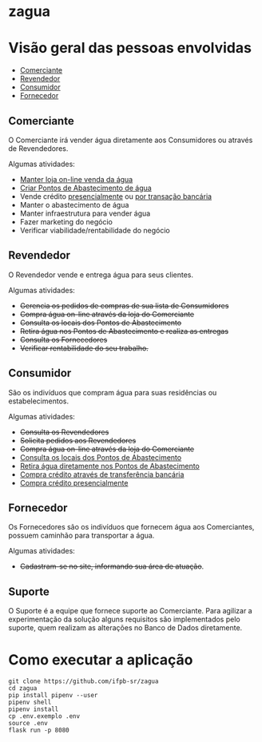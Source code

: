 # zagua


# Visão geral das pessoas envolvidas

- [Comerciante](#Comerciante)
- [Revendedor](#Revendedor)
- [Consumidor](#Consumidor)
- [Fornecedor](#Fornecedor)

## Comerciante

O Comerciante irá vender água diretamente aos Consumidores ou através de Revendedores.

Algumas atividades:

- [Manter loja on-line venda da água](features/comerciante/loja.feature)
- [Criar Pontos de Abastecimento de água](features/comerciante/ponto_de_abastecimento.feature)
- Vende crédito [presencialmente](features/comerciante/credito_venda_trasacao_presencial.feature) ou [por transação bancária](features/comerciante/credito_venda_trasacao_bancaria.feature)
- Manter o abastecimento de água
- Manter infraestrutura para vender água
- Fazer marketing do negócio
- Verificar viabilidade/rentabilidade do negócio

## Revendedor

O Revendedor vende e entrega água para seus clientes.

Algumas atividades:

- ~~Gerencia os pedidos de compras de sua lista de Consumidores~~
- ~~Compra água on-line através da loja do Comerciante~~
- ~~Consulta os locais dos Pontos de Abastecimento~~
- ~~Retira água nos Pontos de Abastecimento e realiza as entregas~~
- ~~Consulta os Fornecedores~~
- ~~Verificar rentabilidade do seu trabalho.~~

## Consumidor

São os indivíduos que compram água para suas residências ou estabelecimentos.

Algumas atividades:

- ~~Consulta os Revendedores~~
- ~~Solicita pedidos aos Revendedores~~
- ~~Compra água on-line através da loja do Comerciante~~
- [Consulta os locais dos Pontos de Abastecimento](features/comerciante/ponto_de_abastecimento.feature)
- [Retira água diretamente nos Pontos de Abastecimento](features/comerciante/autoservico.feature)
- [Compra crédito através de transferência bancária](features/comerciante/credito_venda_trasacao_bancaria.feature)
- [Compra crédito presencialmente](features/comerciante/credito_venda_trasacao_presencial.feature)

## Fornecedor

Os Fornecedores são os indivíduos que fornecem água aos Comerciantes, possuem caminhão para transportar a água.

Algumas atividades:

- ~~Cadastram-se no site, informando sua área de atuação~~.

## Suporte

O Suporte é a equipe que fornece suporte ao Comerciante. Para agilizar a experimentação da solução alguns requisitos são implementados pelo suporte, quem realizam as alterações no Banco de Dados diretamente.


# Como executar a aplicação

```
git clone https://github.com/ifpb-sr/zagua
cd zagua
pip install pipenv --user
pipenv shell
pipenv install
cp .env.exemplo .env
source .env
flask run -p 8080
```
